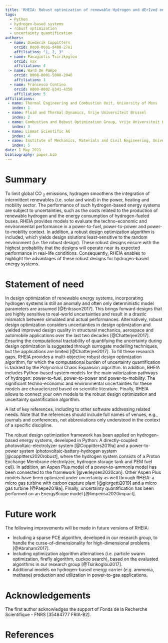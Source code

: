 ```yaml
---
title: 'RHEIA: Robust optimization of renewable Hydrogen and dErIved energy cArrier systems'
tags:
  - Python
  - hydrogen-based systems
  - robust optimization
  - uncertainty quantification
authors:
  - name: Diederik Coppitters
    orcid: 0000-0001-9480-2781
    affiliation: "1, 2, 3"
  - name: Panagiotis Tsirikoglou
    orcid: xxx
    affiliation: 4
  - name: Ward De Paepe
    orcid: 0000-0001-5008-2946
    affiliation: 1
  - name: Francesco Contino
    orcid: 0000-0002-8341-4350
    affiliation: 5
affiliations:
 - name: Thermal Engineering and Combustion Unit, University of Mons
   index: 1
 - name: Fluid and Thermal Dynamics, Vrije Universiteit Brussel
   index: 2
 - name: Combustion and Robust Optimization Group, Vrije Universiteit Brussel and Université Libre de Bruxelles
   index: 3
 - name: Limmat Scientific AG
   index: 4
 - name: Institute of Mechanics, Materials and Civil Engineering, Université catholique de Louvain
   index: 5
date: 1 May 2021
bibliography: paper.bib
---
```


# Summary

To limit global CO <sub>2</sub> emissions, hydrogen smoothens the integration of 
intermittent renewables (i.e. solar and wind) in the power, heating
and mobility sector. The performance of such hydrogen-based energy systems are subject to uncertainties, such as the costs related
to the production of renewable hydrogen and the energy consumption of hydrogen-fueled
buses. RHEIA provides models to evaluate the techno-economic and environmental performance in 
a power-to-fuel, power-to-power and power-to-mobility context. 
In addition, a robust design optimization algorithm is included, which yields design solutions least-sensitive to the random environment (i.e. the robust design). 
These robust designs ensure with the highest probability that the designs will operate near its expected performance in real-life conditions. 
Consequently, RHEIA enables to highlight the advantages of these robust designs for hydrogen-based energy systems.

# Statement of need

In design optimization of renewable energy systems, incorporating hydrogen systems
is still an anomaly and often only deterministic model 
parameters are assumed [@Eriksson2017]. This brings forward designs 
that are highly sensitive to real-world uncertainties and result in a drastic mismatch between simulated and actual performances.
Alternatively, robust design optimization considers uncertainties in design optimization
and yielded improved design quality in structural mechanics, aerospace and automobile applications over the last two decades [@Chatterjee2017].
Ensuring the computational tractability of quantifying the uncertainty during design optimization 
is suggested through surrogate modelling techniques,
but the applications are limited [@Chatterjee2017]. 
To fill these research gaps, RHEIA provides a multi-objective robust design optimization 
algorithm, for which the computational burden of uncertainty quantification is tackled
by the Polynomial Chaos Expansion algorithm. In addition, RHEIA includes Python-based
system models for the main valorization pathways of hydrogen: power-to-fuel, power-to-power
and power-to-mobility. The significant techno-economic and environmental uncertainties
for these models are characterized based on scientific literature.  Finally, RHEIA 
allows to connect your own models to the robust design optimization and uncertainty
quantification algorithm.   


A list of key references, including to other software addressing related needs. Note that the references should include full names of venues, e.g., journals and conferences, not abbreviations only understood in the context of a specific discipline.

The robust design optimization framework has been applied on hydrogen-based 
energy systems, developed in Python: A directly-coupled 
photovoltaic-electrolyzer system [@Coppitters2019a] and a power-to-power system 
(photovoltaic-battery-hydrogen system [@coppitters2020robust], where the 
hydrogen system consists of a Proton Exchange Membrane electrolyzer, hydrogen 
storage tank and PEM fuel cell). In addition, an Aspen Plus model of a 
power-to-ammonia model has been connected to the framework [@verleysen2020can].
Other Aspen Plus models have been optimized under uncertainty as well through 
RHEIA: a micro gas turbine with carbon capture plant [@giorgetti2019] and a 
micro gas turbine [@Paepe2019a]. Finally, uncertainty quantification has been
performed on an EnergyScope model [@limpensa2020impact].


# Future work

The following improvements will be made in future versions of RHEIA:

- Including a sparse PCE algorithm, developed in our research group, to handle the curse-of-dimensionality for high-dimensional problems [@Abraham2017].
- Including optimization algorithm alternatives (i.e. particle swarm optimization, firefly algorithm, cuckoo search), based on the evaluated algorithms in our research group [@Tsirikoglou2017].
- Additional models on hydrogen-based energy carrier (e.g. ammonia, methane) production and utilization in power-to-gas applications. 

# Acknowledgements

The first author acknowledges the support of Fonds de la Recherche Scientifique - FNRS [35484777 FRIA-B2].

# References